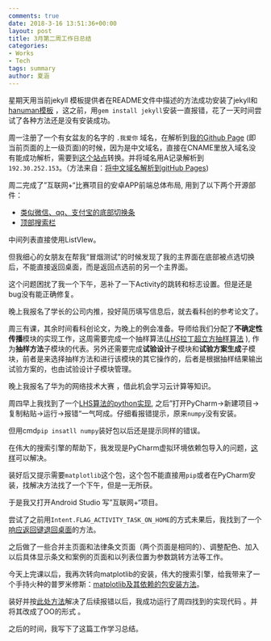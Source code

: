 ```yaml
---
comments: true
date: 2018-3-16 13:51:36+00:00
layout: post
title: 3月第二周工作日总结
categories:
- Works
- Tech
tags: summary
author: 夏涵
---
```


星期天用当前jekyll 模板提供者在README文件中描述的方法成功安装了jekyll和[hanuman模板](https://github.com/samanyougarg/hanuman) ，这之前，用`gem install jekyll`安装一直报错，花了一天时间尝试了各种方法还是没有安装成功。

周一注册了一个有女盆友的名字的 `.我爱你` 域名，在解析到[我的Github Page](nuaaflash.github.io) (即当前页面的上一级页面)的时候，因为是中文域名，直接在CNAME里放入域名没有能成功解析，需要到[这个站点](http://www.webmasterhome.cn/tool/punycode.asp)转换。并将域名用A记录解析到  `192.30.252.153`。（方法来自：[将中文域名解析到gitHub Pages](https://link.jianshu.com?t=http://0xng.com/2016/06/13/%E5%B0%86%E4%B8%AD%E6%96%87%E5%9F%9F%E5%90%8D%E8%A7%A3%E6%9E%90%E5%88%B0gitHubPages/))

周二完成了”互联网+“比赛项目的安卓APP前端总体布局, 用到了以下两个开源部件：

+ [类似微信、qq、支付宝的底部切换条](https://github.com/armcha/LuseenBottomNavigation)
+ [顶部搜索栏](https://github.com/mancj/MaterialSearchBar)

中间列表直接使用ListVIew。

但我细心的女朋友在帮我“冒烟测试”的时候发现了我的主界面在底部被点选切换后，不能直接返回桌面，而是返回点选前的另一个主界面。

这个问题困扰了我一个下午，恶补了一下Activity的跳转和标志设置。但是还是bug没有能正确修复。

晚上我报名了学长的公司内推，投好简历填写信息后，就去看科创的参考论文了。

周三有课，其余时间看科创论文，为晚上的例会准备。导师给我们分配了**不确定性传播**模块的实现工作，这周需要完成一个抽样算法([*LHS*拉丁超立方抽样算法](https://www.zhihu.com/question/24187158) ), 作为**抽样方法**子模块的代表。另外还需要完成**试验设计**子模块和**试验方案生成**子模块，前者是来选择抽样方法和进行该模块的其它操作的，后者是根据抽样结果输出试验方案的，也由试验设计子模块管理。

晚上我报名了华为的网络技术大赛 ，借此机会学习云计算等知识。

周四早上我找到了一个[LHS算法的python实现](http://blog.csdn.net/xiaosebi1111/article/details/48653675), 之后”打开PyCharm->新建项目->复制粘贴->运行->报错“一气呵成。仔细看报错提示，原来`numpy`没有安装。

但用cmd`pip insatll numpy`装好包以后还是提示同样的错误。

在伟大的搜索引擎的帮助下，我发现是PyCharm虚拟环境依赖包导入的问题，[这样](https://www.linuxidc.com/Linux/2018-03/151117.htm)可以解决。

装好后又提示需要`matplotlib`这个包，这个包不能直接用`pip`或者在PyCharm安装，找解决方法找了一个下午，但是一无所获。

于是我又打开Android Studio 写”互联网+“项目。

尝试了之前用`Intent.FLAG_ACTIVITY_TASK_ON_HOME`的方式未果后，我找到了一个[响应返回键退回桌面](http://blog.csdn.net/woshizisezise/article/details/47423057)的方法。

之后做了一些合并主页面和法律条文页面（两个页面是相同的）、调整配色、加入以后具体显示条文和案例的页面和以列表位置为参数跳转方法等工作。

今天上完课以后，我再次转向matplotlib的安装，伟大的搜索引擎，给我带来了一个手持火种的普罗米修斯：[matplotlib及其依赖的包安装方法](http://blog.csdn.net/luminganan/article/details/51322234)。

装好并按[此处方法](https://www.linuxidc.com/Linux/2018-03/151117.htm)解决了后续报错以后，我成功运行了周四找到的实现代码 。并将其改成了OO的形式 。

之后的时间，我写下了这篇工作学习总结。